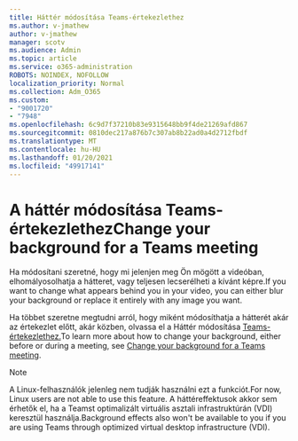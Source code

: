 ```yaml
---
title: Háttér módosítása Teams-értekezlethez
ms.author: v-jmathew
author: v-jmathew
manager: scotv
ms.audience: Admin
ms.topic: article
ms.service: o365-administration
ROBOTS: NOINDEX, NOFOLLOW
localization_priority: Normal
ms.collection: Adm_O365
ms.custom:
- "9001720"
- "7948"
ms.openlocfilehash: 6c9d7f37210b83e9315648bb9f4de21269afd867
ms.sourcegitcommit: 0810dec217a876b7c307ab8b22ad0a4d2712fbdf
ms.translationtype: MT
ms.contentlocale: hu-HU
ms.lasthandoff: 01/20/2021
ms.locfileid: "49917141"
---
```

# <a name="change-your-background-for-a-teams-meeting"></a><span data-ttu-id="8faf5-102">A háttér módosítása Teams-értekezlethez</span><span class="sxs-lookup"><span data-stu-id="8faf5-102">Change your background for a Teams meeting</span></span>

<span data-ttu-id="8faf5-103">Ha módosítani szeretné, hogy mi jelenjen meg Ön mögött a videóban, elhomályosolhatja a hátteret, vagy teljesen lecserélheti a kívánt képre.</span><span class="sxs-lookup"><span data-stu-id="8faf5-103">If you want to change what appears behind you in your video, you can either blur your background or replace it entirely with any image you want.</span></span>

<span data-ttu-id="8faf5-104">Ha többet szeretne megtudni arról, hogy miként módosíthatja a hátterét akár az értekezlet előtt, akár közben, olvassa el a Háttér módosítása [Teams-értekezlethez.](https://support.microsoft.com/office/change-your-background-for-a-teams-meeting-f77a2381-443a-499d-825e-509a140f4780)</span><span class="sxs-lookup"><span data-stu-id="8faf5-104">To learn more about how to change your background, either before or during a meeting, see [Change your background for a Teams meeting](https://support.microsoft.com/office/change-your-background-for-a-teams-meeting-f77a2381-443a-499d-825e-509a140f4780).</span></span>

> [!NOTE]
> <span data-ttu-id="8faf5-105">A Linux-felhasználók jelenleg nem tudják használni ezt a funkciót.</span><span class="sxs-lookup"><span data-stu-id="8faf5-105">For now, Linux users are not able to use this feature.</span></span> <span data-ttu-id="8faf5-106">A háttéreffektusok akkor sem érhetők el, ha a Teamst optimalizált virtuális asztali infrastruktúrán (VDI) keresztül használja.</span><span class="sxs-lookup"><span data-stu-id="8faf5-106">Background effects also won't be available to you if you are using Teams through optimized virtual desktop infrastructure (VDI).</span></span>
